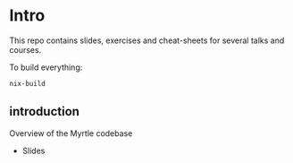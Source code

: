 # Intro

This repo contains slides, exercises and cheat-sheets for several talks and
courses.

To build everything:

```sh
nix-build
```

## introduction

Overview of the Myrtle codebase

- Slides
